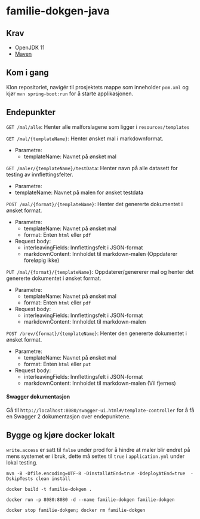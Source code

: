 # familie-dokgen-java 

## Krav
- OpenJDK 11
- [Maven](https://maven.apache.org/)

## Kom i gang
Klon repositoriet, navigér til prosjektets mappe som inneholder `pom.xml` og kjør `mvn spring-boot:run` for å starte applikasjonen. 


## Endepunkter

`GET /mal/alle`: Henter alle malforslagene som ligger i `resources/templates`
    
`GET /mal/{templateName}`: Henter ønsket mal i markdownformat.

* Parametre:
    * templateName: Navnet på ønsket mal
    
`GET /maler/{templateName}/testData`: Henter navn på alle datasett for testing av innflettingsfelter.
* Parametre:
* templateName: Navnet på malen for ønsket testdata
    
`POST /mal/{format}/{templateName}`: Henter det genererte dokumentet i ønsket format.

* Parametre:
    * templateName: Navnet på ønsket mal
    * format: Enten `html` eller `pdf`
* Request body:
    * interleavingFields: Innflettingsfelt i JSON-format
    * markdownContent: Innholdet til markdown-malen (Oppdaterer foreløpig ikke)
    
`PUT /mal/{format}/{templateName}`: Oppdaterer/genererer mal og henter det genererte dokumentet i ønsket format.

* Parametre:
    * templateName: Navnet på ønsket mal
    * format: Enten `html` eller `pdf`
* Request body:
    * interleavingFields: Innflettingsfelt i JSON-format
    * markdownContent: Innholdet til markdown-malen

`POST /brev/{format}/{templateName}`: Henter den genererte dokumentet i ønsket format.

* Parametre:
    * templateName: Navnet på ønsket mal
    * format: Enten `html` eller `put`
* Request body:
    * interleavingFields: Innflettingsfelt i JSON-format
    * markdownContent: Innholdet til markdown-malen (Vil fjernes)
    
#### Swagger dokumentasjon
Gå til `http://localhost:8080/swagger-ui.html#/template-controller` for å få en Swagger 2 dokumentasjon over endepunktene.


## Bygge og kjøre docker lokalt

`write.access` er satt til `false` under prod for å hindre at maler blir endret på mens systemet er i bruk, dette må settes til `true` i `application.yml` under lokal testing.

```
mvn -B -Dfile.encoding=UTF-8 -DinstallAtEnd=true -DdeployAtEnd=true  -DskipTests clean install

docker build -t familie-dokgen .

docker run -p 8080:8080 -d --name familie-dokgen familie-dokgen 

docker stop familie-dokgen; docker rm familie-dokgen
```

